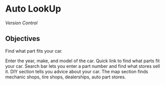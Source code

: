 # Auto LookUp
<i> Version Control </i>

## Objectives
Find what part fits your car.

Enter the year, make, and model of the car. Quick link to find what parts fit your car. Search bar lets you enter a part number and find what stores sell it. DIY section tells you advice about your car. The map section finds mechanic shops, tire shops, dealerships, auto part stores.
